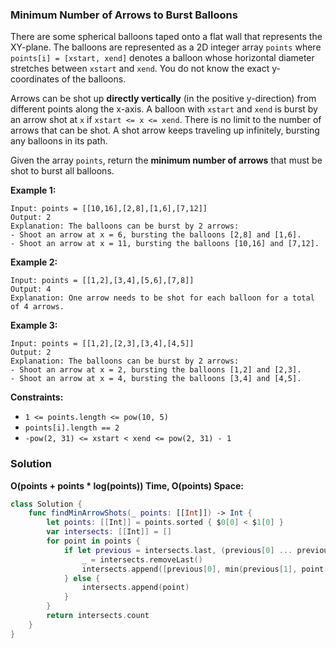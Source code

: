 
### Minimum Number of Arrows to Burst Balloons

There are some spherical balloons taped onto a flat wall that represents the XY-plane. The balloons are represented as a 2D integer array `points` where `points[i] = [xstart, xend]` denotes a balloon whose horizontal diameter stretches between `xstart` and `xend`. You do not know the exact y-coordinates of the balloons.

Arrows can be shot up __directly vertically__ (in the positive y-direction) from different points along the x-axis. A balloon with `xstart` and `xend` is burst by an arrow shot at `x` if `xstart <= x <= xend`. There is no limit to the number of arrows that can be shot. A shot arrow keeps traveling up infinitely, bursting any balloons in its path.

Given the array `points`, return the __minimum number of arrows__ that must be shot to burst all balloons.

__Example 1:__
```
Input: points = [[10,16],[2,8],[1,6],[7,12]]
Output: 2
Explanation: The balloons can be burst by 2 arrows:
- Shoot an arrow at x = 6, bursting the balloons [2,8] and [1,6].
- Shoot an arrow at x = 11, bursting the balloons [10,16] and [7,12].
```
__Example 2:__
```
Input: points = [[1,2],[3,4],[5,6],[7,8]]
Output: 4
Explanation: One arrow needs to be shot for each balloon for a total of 4 arrows.
```
__Example 3:__
```
Input: points = [[1,2],[2,3],[3,4],[4,5]]
Output: 2
Explanation: The balloons can be burst by 2 arrows:
- Shoot an arrow at x = 2, bursting the balloons [1,2] and [2,3].
- Shoot an arrow at x = 4, bursting the balloons [3,4] and [4,5].
```
 
__Constraints:__
* `1 <= points.length <= pow(10, 5)`
* `points[i].length == 2`
* `-pow(2, 31) <= xstart < xend <= pow(2, 31) - 1`

### Solution
__O(points + points * log(points)) Time, O(points) Space:__
```Swift
class Solution {
    func findMinArrowShots(_ points: [[Int]]) -> Int {
        let points: [[Int]] = points.sorted { $0[0] < $1[0] }
        var intersects: [[Int]] = []
        for point in points {
            if let previous = intersects.last, (previous[0] ... previous[1]).contains(point[0]) {
                _ = intersects.removeLast()
                intersects.append([previous[0], min(previous[1], point[1])])
            } else {
                intersects.append(point)
            }
        }
        return intersects.count
    }
}
```